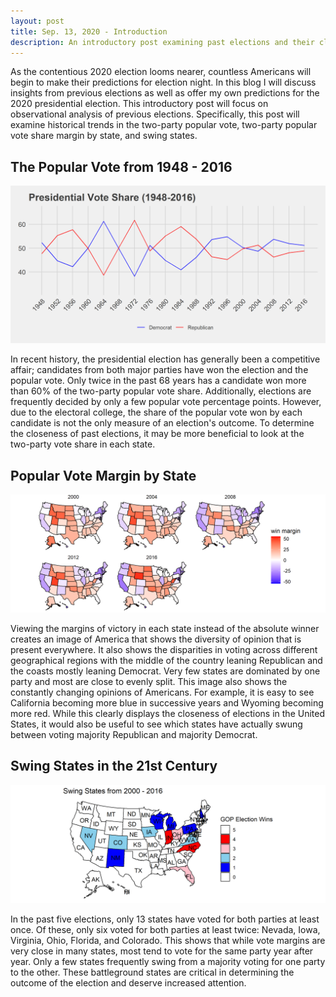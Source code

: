 ```yaml
---
layout: post
title: Sep. 13, 2020 - Introduction
description: An introductory post examining past elections and their closeness.
---
```


As the contentious 2020 election looms nearer, countless Americans will begin to
make their predictions for election night. In this blog I will discuss insights
from previous elections as well as offer my own predictions for the 2020
presidential election. This introductory post will focus on observational
analysis of previous elections. Specifically, this post will examine historical
trends in the two-party popular vote, two-party popular vote share margin by
state, and swing states.

## The Popular Vote from 1948 - 2016

![picture](../images/PV_national_historical.png)

In recent history, the presidential election has generally been a competitive
affair; candidates from both major parties have won the election and the popular
vote. Only twice in the past 68 years has a candidate won more than 60% of
the two-party popular vote share. Additionally, elections are frequently decided
by only a few popular vote percentage points. However, due to the electoral
college, the share of the popular vote won by each candidate is not the only
measure of an election's outcome. To determine the closeness of past elections,
it may be more beneficial to look at the two-party vote share in each state.

## Popular Vote Margin by State

![picture](../images/victory_margins_historical.png)

Viewing the margins of victory in each state instead of the absolute winner
creates an image of America that shows the diversity of opinion that is present
everywhere. It also shows the disparities in voting across different
geographical regions with the middle of the country leaning Republican and the
coasts mostly leaning Democrat. Very few states are dominated by one party and
most are close to evenly split. This image also shows the constantly changing
opinions of Americans. For example, it is easy to see California becoming more
blue in successive years and Wyoming becoming more red. While this clearly
displays the closeness of elections in the United States, it would also be
useful to see which states have actually swung between voting majority
Republican and majority Democrat.

## Swing States in the 21st Century

![picture](../images/swing_states_historical.png)

In the past five elections, only 13 states have voted for both parties at least
once. Of these, only six voted for both parties at least twice: Nevada, Iowa,
Virginia, Ohio, Florida, and Colorado. This shows that while vote margins are
very close in many states, most tend to vote for the same party year after year.
Only a few states frequently swing from a majority voting for one party to the
other. These battleground states are critical in determining the outcome of the
election and deserve increased attention.
